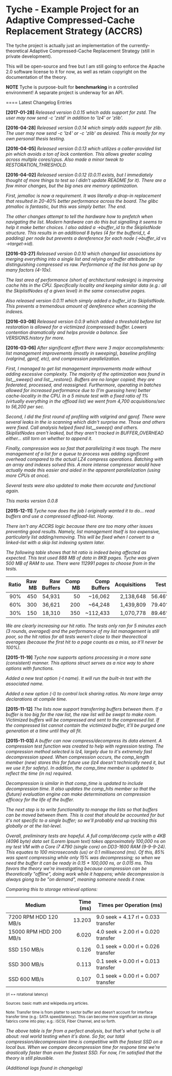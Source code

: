 Tyche - Example Project for an Adaptive Compressed-Cache Replacement Strategy (ACCRS)
=====

The tyche project is actually just an implementation of the currently-theoretical Adaptive Compressed-Cache Replacement Strategy (still in private development).

This will be open-source and free but I am still going to enforce the Apache 2.0 software license to it for now, as well as retain copyright on the documentation of the theory.

**NOTE** Tyche is purpose-built for __benchmarking__ in a controlled environment!  A separate project is underway for an API.

====
Latest Changelog Entries

**[2017-01-28]**
*Released version 0.0.15 which adds support for zstd.  The user may now send -c 'zstd' in addition to 'lz4' or 'zlib'.*

**[2016-04-28]**
*Released version 0.0.14 which simply adds support for zlib.  The user may now send -c 'lz4' or -c 'zlib' as desired.  This is mostly for my own personal thesis testing.*

**[2016-04-05]**
*Released version 0.0.13 which utilizes a caller-provided list pin which avoids a ton of lock contention.  This allows greater scaling across multple cores/cpus.  Also made a minor tweak to RESTORATION_THRESHOLD.*

**[2016-04-02]**
*Released version 0.0.12 (0.0.11 exists, but I immediately thought of more things to test so I didn't update README for it).  There are a few minor changes, but the big ones are memory optimization.*

*First, jemalloc is now a requirement.  It was literally a drop-in replacement that resulted in 20-40% better performance across the board.  The glibc ptmalloc is fantastic, but this was simply better.  The end.*

*The other changes attempt to tell the hardware how to prefetch when navigating the list.  Modern hardware can do this but signalling it seems to help it make better choices.  I also added a ->buffer_id to the SkiplistNode structure.  This results in an additional 8 bytes (4 for the bufferid_t, 4 padding) per node but prevents a dereference for each node (->buffer_id vs ->target->id).*

**[2016-03-27]**
*Released version 0.0.10 which changed list associations by merging everything into a single list and relying on buffer attributes for distinguishing compressed vs raw.  Performance of the list has gone up by many factors (4-10x).*

*The last area of performance (short of architectural redesign) is improving cache hits in the CPU.  Specifically locality and keeping similar data (e.g.: all the SkiplistNodes of a given level) in the same consecutive pages.*

*Also released version 0.0.11 which simply added a buffer_id to SkiplistNode.  This prevents a tremendous amount of dereference when scanning the indexes.*

**[2016-03-08]**
*Released version 0.0.9 which added a threshold before list restoration is allowed for a victimized (compressed) buffer.  Lowers contention dramatically and helps provide a balance.  See VERSIONS.history for more.*

**[2016-03-06]**
*After significant effort there were 3 major accomplishments: list management improvements (mostly in sweeping), baseline profiling (valgrind, gprof, etc), and compression parallelization.*

*First, I managed to get list management improvements made without adding excessive complexity.  The majority of the optimization was found in list__sweep() and list__restore().  Buffers are no longer copied; they are federated, processed, and reassigned.  Furthermore, operating in batches allowed for increased performance due to (I'm guessing here) better cache-locality in the CPU.  In a 5 minute test with a fixed ratio of 1% (virtually everything in the offload list) we went from 4,700 acquisitions/sec to 56,200 per sec.*

*Second, I did the first round of profiling with valgrind and gprof.  There were several leaks in the io scanning which didn't surprise me.  Those and others were fixed.  Call analysis helped fixed list__sweep() and others.  SkiplistNodes aren't leaked, but they aren't tracked in BUFFER_OVERHEAD either... still torn on whether to append it.*

*Finally, compression was so fast that parallelizing it was tough.  The mere management of a list for a queue to process was adding significant overhead compared to the actual LZ4 compress operations.  Batching with an array and indexes solved this.  A more intense compressor would have actually made this easier and aided in the apparent parallelization (using more CPUs at once).*

*Several tests were also updated to make them accurate and functional again.*

*This marks version 0.0.8*

**[2015-12-11]**
*Tyche now does the job I originally wanted it to do... read buffers and use a compressed offload-list.  Hooray.*

*There isn't any ACCRS logic because there are too many other issues preventing good results.  Namely, list management itself is too expensive, particularly list adding/removing.  This will be fixed when I convert to a linked-list with a skip list indexing system later.*

*The following table shows that hit ratio is indeed being affected as expected.  This test used 888 MB of data in 8KB pages.  Tyche was given 500 MB of RAM to use.  There were 112991 pages to choose from in the tests.*

| Ratio | Raw MB | Raw Buffers | Comp MB | Comp Buffers | Acquisitions | Test 1 | Test 2 | Test 3 |
| ----: | -----: | ----------: | ------: | -----------: | -----------: | -----: | -----: | -----: |
|   90% |    450 |      54,931 |      50 |      ~16,062 |    2,138,648 | 56.46% | 56.47% | 56.48% |
|   60% |    300 |      36,621 |     200 |      ~64,248 |    1,439,809 | 79.40% | 79.40% | 79.40% |
|   30% |    150 |      18,310 |     350 |     ~112,433 |    1,070,778 | 89.46% | 89.46% | 89.43% |

*We are clearly increasing our hit ratio.  The tests only ran for 5 minutes each (3 rounds, averaged) and the performance of my list management is still poor, so the hit ratios for all tests weren't close to their theorectical averages (because the first hit to a page counts as a miss, so it'll never be 100%).*

**[2015-11-19]**
*Tyche now supports options processing in a more sane (consistent) manner.  This options struct serves as a nice way to share options with functions.*

*Added a new test option (-t name).  It will run the built-in test with the associated name.*

*Added a new option (-l) to control lock sharing ratios.  No more large array declarations at compile time.*


**[2015-11-12]**
*The lists now support transferring buffers between them.  If a buffer is too big for the raw list, the raw list will be swept to make room.  Victimized buffers will be compressed and sent to the compressed list.  If the compressed list cannot contain the victimized buffer, it'll be purged one generation at a time until they all fit.*

**[2015-11-03]**
*A buffer can now compress/decompress its data element.  A compression test function was created to help with regression testing.  The compression method selected is lz4, largely due to it's extremely fast decompression speed.  When compression occurs, the comp_length member (new) stores this for future use (lz4 doesn't technically need it, but we use it for safety).  In addition, the comp_time member is updated to reflect the time (in ns) required.*

*Decompression is similar in that comp_time is updated to include decompression time.  It also updates the comp_hits member so that the (future) evaluation engine can make determinations on compression efficacy for the life of the buffer.*

*The next step is to write functionality to manage the lists so that buffers can be moved between them.  This is cost that should be accounted for but it's not specific to a single buffer; so we'll probably end up tracking this globally or at the list-level.*

*Overall, preliminary tests are hopeful.  A full comp/decomp cycle with a 4KB (4096 byte) data set (Lorem Ipsum text) takes approximately 100,000 ns on my test VM with a Core i7 4790 (single core) on DD3-1600 RAM (9-9-9-24).  This equates to 100 microseconds (us) or 0.1 millisecond (ms).  Of this, 85% was spent compressing while only 15% was decompressing; so when we need the buffer it can be ready in 0.15 * 100,000 ns, or 0.015 ms.  This favors the theory we're investigating because compression can be theoretically "offline", doing work while it happens; while decompression is always giong to be "on demand", meaning someone needs it now.*

*Comparing this to storage retrieval options:*

| Medium                 | Time (ms) | Times per Operation (ms)            |
| ---------------------- | --------: | ----------------------------------- |
|  7200 RPM HDD 120 MB/s |    13.203 | 9.0 seek + 4.17 rl + 0.033 transfer |
| 15000 RPM HDD 200 MB/s |     6.020 | 4.0 seek + 2.00 rl + 0.020 transfer |
|           SSD 150 MB/s |     0.126 | 0.1 seek + 0.00 rl + 0.026 transfer |
|           SSD 300 MB/s |     0.113 | 0.1 seek + 0.00 rl + 0.013 transfer |
|           SSD 600 MB/s |     0.107 | 0.1 seek + 0.00 rl + 0.007 transfer |

<sub>(rl == rotational latency)</sub>

<sub>Sources: basic math and wikipedia.org articles.</sub>

<sub>Note: Transfer time is from platter to sector buffer and doesn't account for interface transfer time (e.g.: SATA speed/latency).  This can become more significant as storage fabrics come into play; e.g.: iSCSI, Fiber Channel, and so forth.</sub>

*The above table is far from a perfect analysis, but that's what tyche is all about: real world testing when it's done.  So far, our total compression/decompression time is competitive with the fastest SSD on a local bus.  When we compare decompression time for respone time we're drastically faster than even the fastest SSD.  For now, I'm satisfied that the theory is still plausible.*

*(Additional logs found in changelog)*
